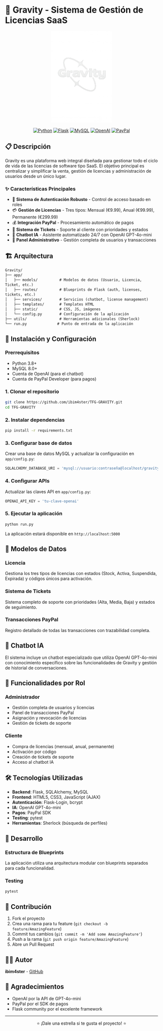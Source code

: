 # 🌌 Gravity - Sistema de Gestión de Licencias SaaS

<div align="center">
  <img src="app/static/logo.png" alt="Gravity Logo" width="200"/>
  
  [![Python](https://img.shields.io/badge/Python-3.8+-blue.svg)](https://python.org)
  [![Flask](https://img.shields.io/badge/Flask-2.0+-green.svg)](https://flask.palletsprojects.com/)
  [![MySQL](https://img.shields.io/badge/MySQL-8.0+-orange.svg)](https://mysql.com)
  [![OpenAI](https://img.shields.io/badge/OpenAI-GPT--4o--mini-purple.svg)](https://openai.com)
  [![PayPal](https://img.shields.io/badge/PayPal-SDK-blue.svg)](https://developer.paypal.com)
</div>

## 📋 Descripción

Gravity es una plataforma web integral diseñada para gestionar todo el ciclo de vida de las licencias de software tipo SaaS. El objetivo principal es centralizar y simplificar la venta, gestión de licencias y administración de usuarios desde un único lugar.

### ✨ Características Principales

- 🔐 **Sistema de Autenticación Robusto** - Control de acceso basado en roles
- 💳 **Gestión de Licencias** - Tres tipos: Mensual (€9.99), Anual (€99.99), Permanente (€299.99)
- 💰 **Integración PayPal** - Procesamiento automático de pagos
- 🎫 **Sistema de Tickets** - Soporte al cliente con prioridades y estados
- 🤖 **Chatbot IA** - Asistente automatizado 24/7 con OpenAI GPT-4o-mini
- 👥 **Panel Administrativo** - Gestión completa de usuarios y transacciones

## 🏗️ Arquitectura

```
Gravity/
├── app/
│   ├── models/          # Modelos de datos (Usuario, Licencia, Ticket, etc.)
│   ├── routes/          # Blueprints de Flask (auth, licenses, tickets, etc.)
│   ├── services/        # Servicios (chatbot, license management)
│   ├── templates/       # Templates HTML
│   ├── static/          # CSS, JS, imágenes
│   └── config.py        # Configuración de la aplicación
├── utils/               # Herramientas adicionales (Sherlock)
└── run.py              # Punto de entrada de la aplicación
```

## 🚀 Instalación y Configuración

### Prerrequisitos

- Python 3.8+
- MySQL 8.0+
- Cuenta de OpenAI (para el chatbot)
- Cuenta de PayPal Developer (para pagos)

### 1. Clonar el repositorio

```bash
git clone https://github.com/ibim4ster/TFG-GRAVITY.git
cd TFG-GRAVITY
```

### 2. Instalar dependencias

```bash
pip install -r requirements.txt
```

### 3. Configurar base de datos

Crear una base de datos MySQL y actualizar la configuración en `app/config.py`:

```python
SQLALCHEMY_DATABASE_URI = 'mysql://usuario:contraseña@localhost/gravity'
```

### 4. Configurar APIs

Actualizar las claves API en `app/config.py`:

```python
OPENAI_API_KEY = 'tu-clave-openai'
```

### 5. Ejecutar la aplicación

```bash
python run.py
```

La aplicación estará disponible en `http://localhost:5000`

## 💾 Modelos de Datos

### Licencia
Gestiona los tres tipos de licencias con estados (Stock, Activa, Suspendida, Expirada) y códigos únicos para activación.

### Sistema de Tickets
Sistema completo de soporte con prioridades (Alta, Media, Baja) y estados de seguimiento.

### Transacciones PayPal
Registro detallado de todas las transacciones con trazabilidad completa.

## 🤖 Chatbot IA

El sistema incluye un chatbot especializado que utiliza OpenAI GPT-4o-mini con conocimiento específico sobre las funcionalidades de Gravity y gestión de historial de conversaciones.

## 🎯 Funcionalidades por Rol

### Administrador
- Gestión completa de usuarios y licencias
- Panel de transacciones PayPal
- Asignación y revocación de licencias
- Gestión de tickets de soporte

### Cliente
- Compra de licencias (mensual, anual, permanente)
- Activación por código
- Creación de tickets de soporte
- Acceso al chatbot IA

## 🛠️ Tecnologías Utilizadas

- **Backend**: Flask, SQLAlchemy, MySQL
- **Frontend**: HTML5, CSS3, JavaScript (AJAX)
- **Autenticación**: Flask-Login, bcrypt
- **IA**: OpenAI GPT-4o-mini
- **Pagos**: PayPal SDK
- **Testing**: pytest
- **Herramientas**: Sherlock (búsqueda de perfiles)

## 🔧 Desarrollo

### Estructura de Blueprints
La aplicación utiliza una arquitectura modular con blueprints separados para cada funcionalidad.

### Testing

```bash
pytest
```

## 🤝 Contribución

1. Fork el proyecto
2. Crea una rama para tu feature (`git checkout -b feature/AmazingFeature`)
3. Commit tus cambios (`git commit -m 'Add some AmazingFeature'`)
4. Push a la rama (`git push origin feature/AmazingFeature`)
5. Abre un Pull Request


## 👨‍💻 Autor

**ibim4ster** - [GitHub](https://github.com/ibim4ster)

## 🙏 Agradecimientos

- OpenAI por la API de GPT-4o-mini
- PayPal por el SDK de pagos
- Flask community por el excelente framework

---

<div align="center">
  <p>⭐ ¡Dale una estrella si te gusta el proyecto! ⭐</p>
</div>
